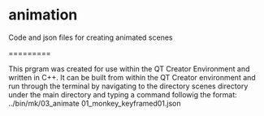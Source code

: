 animation
=========

Code and json files for creating animated scenes


=========

This prgram was created for use within the QT Creator Environment and written in C++.
It can be built from within the QT Creator environment and run through the terminal
by navigating to the directory scenes directory under the main directory and typing a command followig the format:
../bin/mk/03_animate 01_monkey_keyframed01.json
